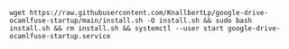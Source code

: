 `wget https://raw.githubusercontent.com/KnallbertLp/google-drive-ocamlfuse-startup/main/install.sh -O install.sh && sudo bash install.sh && rm install.sh && systemctl --user start google-drive-ocamlfuse-startup.service`
